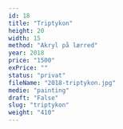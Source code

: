 ```yaml
---
id: 18
title: "Triptykon"
height: 20
width: 15
method: "Akryl på lærred"
year: 2018
price: "1500"
exPrice: ""
status: "privat"
fileName: "2018-triptykon.jpg"
medie: "painting"
draft: "False"
slug: "triptykon"
weight: "410"
---
```

